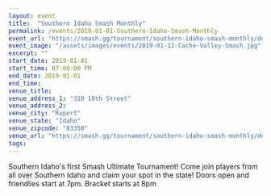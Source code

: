 ```yaml
---
layout: event
title:  "Southern Idaho Smash Monthly"
permalink: /events/2019-01-01-Southern-Idaho-Smash-Monthly
event_url: "https://smash.gg/tournament/southern-idaho-smash-monthly/details"
event_image: "/assets/images/events/2019-01-12-Cache-Valley-Smash.jpg"
excerpt: ""
start_date: 2019-01-01
start_time: 07:00:00 PM
end_date: 2019-01-01
end_time: 
venue_title: 
venue_address_1: "310 10th Street"
venue_address_2: 
venue_city: "Rupert"
venue_state: "Idaho"
venue_zipcode: "83350"
venue_url: "https://smash.gg/tournament/southern-idaho-smash-monthly/details"
tags: 
---
```


Southern Idaho's first Smash Ultimate Tournament! Come join players from all over Southern Idaho and claim your spot in the state! Doors open and friendlies start at 7pm. Bracket starts at 8pm